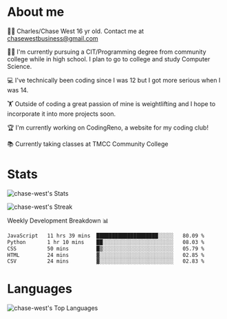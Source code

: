 # About me
🙋‍♂️ Charles/Chase West 16 yr old. Contact me at chasewestbusiness@gmail.com

👨‍🎓 I'm currently pursuing a CIT/Programming degree from community college
while in high school. I plan to go to college and study Computer Science. 

💻 I've technically been coding since I was 12 but
I got more serious when I was 14. 

🏋️ Outside of coding a great passion of mine is weightlifting
and I hope to incorporate it into more projects soon.

🏆 I'm currently working on CodingReno, a website for my coding club! 

📚 Currently taking classes at TMCC Community College 

# Stats 

![chase-west's Stats](https://github-readme-stats.vercel.app/api?username=chase-west&theme=prussian&show_icons=true&hide_border=false&count_private=true)


![chase-west's Streak](https://github-readme-streak-stats.herokuapp.com/?user=chase-west&theme=prussian&hide_border=false)

Weekly Development Breakdown 📊
<!--START_SECTION:waka-->

```txt
JavaScript   11 hrs 39 mins  ████████████████████░░░░░   80.09 %
Python       1 hr 10 mins    ██░░░░░░░░░░░░░░░░░░░░░░░   08.03 %
CSS          50 mins         █▒░░░░░░░░░░░░░░░░░░░░░░░   05.79 %
HTML         24 mins         ▓░░░░░░░░░░░░░░░░░░░░░░░░   02.85 %
CSV          24 mins         ▓░░░░░░░░░░░░░░░░░░░░░░░░   02.83 %
```

<!--END_SECTION:waka-->


# Languages 
![chase-west's Top Languages](https://github-readme-stats.vercel.app/api/top-langs/?username=chase-west&theme=prussian&show_icons=true&hide_border=false&layout=compact)


